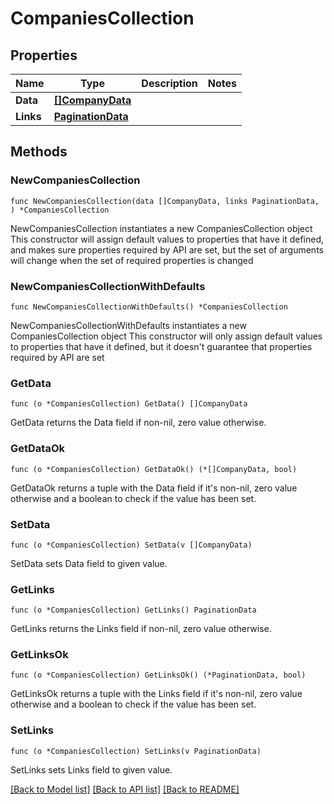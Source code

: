 # CompaniesCollection

## Properties

Name | Type | Description | Notes
------------ | ------------- | ------------- | -------------
**Data** | [**[]CompanyData**](CompanyData.md) |  | 
**Links** | [**PaginationData**](PaginationData.md) |  | 

## Methods

### NewCompaniesCollection

`func NewCompaniesCollection(data []CompanyData, links PaginationData, ) *CompaniesCollection`

NewCompaniesCollection instantiates a new CompaniesCollection object
This constructor will assign default values to properties that have it defined,
and makes sure properties required by API are set, but the set of arguments
will change when the set of required properties is changed

### NewCompaniesCollectionWithDefaults

`func NewCompaniesCollectionWithDefaults() *CompaniesCollection`

NewCompaniesCollectionWithDefaults instantiates a new CompaniesCollection object
This constructor will only assign default values to properties that have it defined,
but it doesn't guarantee that properties required by API are set

### GetData

`func (o *CompaniesCollection) GetData() []CompanyData`

GetData returns the Data field if non-nil, zero value otherwise.

### GetDataOk

`func (o *CompaniesCollection) GetDataOk() (*[]CompanyData, bool)`

GetDataOk returns a tuple with the Data field if it's non-nil, zero value otherwise
and a boolean to check if the value has been set.

### SetData

`func (o *CompaniesCollection) SetData(v []CompanyData)`

SetData sets Data field to given value.


### GetLinks

`func (o *CompaniesCollection) GetLinks() PaginationData`

GetLinks returns the Links field if non-nil, zero value otherwise.

### GetLinksOk

`func (o *CompaniesCollection) GetLinksOk() (*PaginationData, bool)`

GetLinksOk returns a tuple with the Links field if it's non-nil, zero value otherwise
and a boolean to check if the value has been set.

### SetLinks

`func (o *CompaniesCollection) SetLinks(v PaginationData)`

SetLinks sets Links field to given value.



[[Back to Model list]](../README.md#documentation-for-models) [[Back to API list]](../README.md#documentation-for-api-endpoints) [[Back to README]](../README.md)


